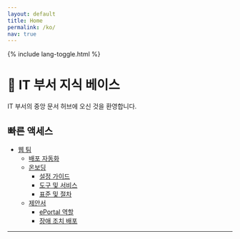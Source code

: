 ```yaml
---
layout: default
title: Home
permalink: /ko/
nav: true
---
```


{% include lang-toggle.html %}

# 🧠 IT 부서 지식 베이스

IT 부서의 중앙 문서 허브에 오신 것을 환영합니다.

## 빠른 액세스
- [웹 팀](./web/)
  - [배포 자동화](./web/deployment-automation/)
  - [온보딩](./web/onboarding/)
    - [설정 가이드](./web/onboarding/setup-guide)
    - [도구 및 서비스](./web/onboarding/tools)
    - [표준 및 절차](./web/onboarding/standards-and-procedures)
  - [제안서](./web/proposals/)
    - [ePortal 역할](./web/proposals/ePortal-roles/)
    - [장애 조치 배포](./web/proposals/failover-deployments/)

---

